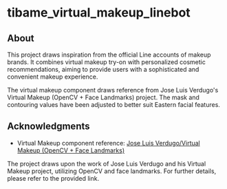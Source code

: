 # tibame_virtual_makeup_linebot

## About
This project draws inspiration from the official Line accounts of makeup brands. It combines virtual makeup try-on with personalized cosmetic recommendations, aiming to provide users with a sophisticated and convenient makeup experience.

The virtual makeup component draws reference from Jose Luis Verdugo's Virtual Makeup (OpenCV + Face Landmarks) project. The mask and contouring values have been adjusted to better suit Eastern facial features.

## Acknowledgments
- Virtual Makeup component reference: [Jose Luis Verdugo/Virtual Makeup (OpenCV + Face Landmarks)](https://deepnote.com/@jose-luis-verdugo/Virtual-Makeup-OpenCV-Face-Landmarks-1eeab981-1e5b-45f6-993f-5e087646e7c1)

The project draws upon the work of Jose Luis Verdugo and his Virtual Makeup project, utilizing OpenCV and face landmarks. For further details, please refer to the provided link.
